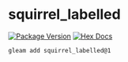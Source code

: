 # squirrel_labelled

[![Package Version](https://img.shields.io/hexpm/v/squirrel_labelled)](https://hex.pm/packages/squirrel_labelled)
[![Hex Docs](https://img.shields.io/badge/hex-docs-ffaff3)](https://hexdocs.pm/squirrel_labelled/)

```sh
gleam add squirrel_labelled@1
```

